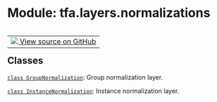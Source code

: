 <div itemscope itemtype="http://developers.google.com/ReferenceObject">
<meta itemprop="name" content="tfa.layers.normalizations" />
<meta itemprop="path" content="Stable" />
</div>

# Module: tfa.layers.normalizations


<table class="tfo-notebook-buttons tfo-api" align="left">

<td>
  <a target="_blank" href="https://github.com/tensorflow/addons/tree/r0.6/tensorflow_addons/layers/normalizations.py">
    <img src="https://www.tensorflow.org/images/GitHub-Mark-32px.png" />
    View source on GitHub
  </a>
</td></table>





<!-- Placeholder for "Used in" -->


## Classes

[`class GroupNormalization`](../../tfa/layers/GroupNormalization.md): Group normalization layer.

[`class InstanceNormalization`](../../tfa/layers/InstanceNormalization.md): Instance normalization layer.


